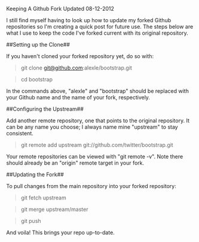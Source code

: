 Keeping A Github Fork Updated
08-12-2012

I still find myself having to look up how to update my forked Github repositories so I'm creating a quick post for future use. The steps below are what I use to keep the code I've forked current with its original repository.

##Setting up the Clone##

If you haven't cloned your forked repository yet, do so with:

> git clone git@github.com:alexle/bootstrap.git

> cd bootstrap

In the commands above, "alexle" and "bootstrap" should be replaced with your Github name and the name of your fork, respectively.

##Configuring the Upstream##

Add another remote repository, one that points to the original repository. It can be any name you choose; I always name mine "upstream" to stay consistent.

> git remote add upstream git://github.com/twitter/bootstrap.git

Your remote repositories can be viewed with "git remote -v". Note there should already be an "origin" remote target in your fork.

##Updating the Fork##

To pull changes from the main repository into your forked repository:

> git fetch upstream

> git merge upstream/master

> git push

And voila! This brings your repo up-to-date.
